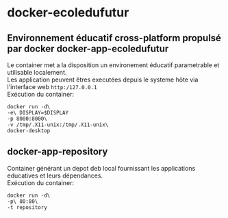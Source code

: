 docker-ecoledufutur
===================
Environnement éducatif cross-platform propulsé par docker
docker-app-ecoledufutur
----------------------
Le container met a la disposition un environement éducatif parametrable et utilisable localement.\
Les application peuvent êtres executées depuis le systeme hôte via l'interface web ```http:/127.0.0.1```\
Exécution du container:
```
docker run -d\
-e\ DISPLAY=$DISPLAY
-p 8000:8000\
-v /tmp/.X11-unix:/tmp/.X11-unix\
docker-desktop
```
docker-app-repository
----------------------
Container générant un depot deb local fournissant les applications educatives et leurs dépendances.\
Exécution du container:
```
docker run -d\
-p\ 80:80\
-t repository
```
